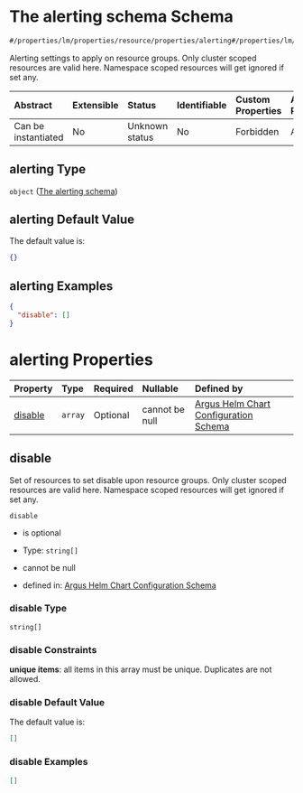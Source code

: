 # The alerting schema Schema

```txt
#/properties/lm/properties/resource/properties/alerting#/properties/lm/properties/resource/properties/alerting
```

Alerting settings to apply on resource groups.
Only cluster scoped resources are valid here.
Namespace scoped resources will get ignored if set any.

| Abstract            | Extensible | Status         | Identifiable | Custom Properties | Additional Properties | Access Restrictions | Defined In                                                        |
| :------------------ | :--------- | :------------- | :----------- | :---------------- | :-------------------- | :------------------ | :---------------------------------------------------------------- |
| Can be instantiated | No         | Unknown status | No           | Forbidden         | Allowed               | none                | [values.schema.json\*](values.schema.json "open original schema") |

## alerting Type

`object` ([The alerting schema](values-properties-the-logicmonitor-portal-configurations-properties-the-resource-schema-properties-the-alerting-schema.md))

## alerting Default Value

The default value is:

```json
{}
```

## alerting Examples

```json
{
  "disable": []
}
```

# alerting Properties

| Property            | Type    | Required | Nullable       | Defined by                                                                                                                                                                                                                                                                                                                                              |
| :------------------ | :------ | :------- | :------------- | :------------------------------------------------------------------------------------------------------------------------------------------------------------------------------------------------------------------------------------------------------------------------------------------------------------------------------------------------------ |
| [disable](#disable) | `array` | Optional | cannot be null | [Argus Helm Chart Configuration Schema](values-properties-the-logicmonitor-portal-configurations-properties-the-resource-schema-properties-the-alerting-schema-properties-the-disable-schema.md "#/properties/lm/properties/resource/properties/alerting/properties/disable#/properties/lm/properties/resource/properties/alerting/properties/disable") |

## disable

Set of resources to set disable upon resource groups.
Only cluster scoped resources are valid here.
Namespace scoped resources will get ignored if set any.

`disable`

*   is optional

*   Type: `string[]`

*   cannot be null

*   defined in: [Argus Helm Chart Configuration Schema](values-properties-the-logicmonitor-portal-configurations-properties-the-resource-schema-properties-the-alerting-schema-properties-the-disable-schema.md "#/properties/lm/properties/resource/properties/alerting/properties/disable#/properties/lm/properties/resource/properties/alerting/properties/disable")

### disable Type

`string[]`

### disable Constraints

**unique items**: all items in this array must be unique. Duplicates are not allowed.

### disable Default Value

The default value is:

```json
[]
```

### disable Examples

```json
[]
```
